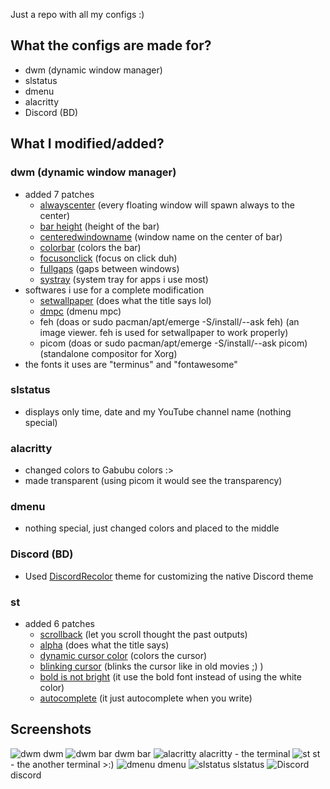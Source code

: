 Just a repo with all my configs :) 

## What the configs are made for?
+ dwm (dynamic window manager)
+ slstatus
+ dmenu
+ alacritty
+ Discord (BD)

## What I modified/added?
### dwm (dynamic window manager)
+ added 7 patches
  - [alwayscenter](https://dwm.suckless.org/patches/alwayscenter/) (every floating window will spawn always to the center)
  - [bar height](https://dwm.suckless.org/patches/bar_height/) (height of the bar)
  - [centeredwindowname](https://dwm.suckless.org/patches/centeredwindowname/) (window name on the center of bar)
  - [colorbar](https://dwm.suckless.org/patches/colorbar/) (colors the bar)
  - [focusonclick](https://dwm.suckless.org/patches/focusonclick/) (focus on click duh)
  - [fullgaps](https://dwm.suckless.org/patches/fullgaps/) (gaps between windows)
  - [systray](https://dwm.suckless.org/patches/systray/) (system tray for apps i use most)
+ softwares i use for a complete modification
  - [setwallpaper](https://github.com/speediegamer/setwallpaper) (does what the title says lol)
  - [dmpc](https://github.com/jornmann/dmpc/) (dmenu mpc)
  - feh (doas or sudo pacman/apt/emerge -S/install/--ask feh) (an image viewer. feh is used for setwallpaper to work properly)
  - picom (doas or sudo pacman/apt/emerge -S/install/--ask picom) (standalone compositor for Xorg)
+ the fonts it uses are "terminus" and "fontawesome"

### slstatus
+ displays only time, date and my YouTube channel name (nothing special)

### alacritty
+ changed colors to Gabubu colors :>
+ made transparent (using picom it would see the transparency)

### dmenu
+ nothing special, just changed colors and placed to the middle

### Discord (BD)
+ Used [DiscordRecolor](https://betterdiscord.app/theme/DiscordRecolor) theme for customizing the native Discord theme

### st
+ added 6 patches
  - [scrollback](https://st.suckless.org/patches/scrollback/) (let you scroll thought the past outputs)
  - [alpha](https://st.suckless.org/patches/alpha/) (does what the title says)
  - [dynamic cursor color](https://st.suckless.org/patches/dynamic-cursor-color/) (colors the cursor)
  - [blinking cursor](https://st.suckless.org/patches/blinking_cursor/) (blinks the cursor like in old movies ;) )
  - [bold is not bright](https://st.suckless.org/patches/bold-is-not-bright/) (it use the bold font instead of using the white color)
  - [autocomplete](https://st.suckless.org/patches/autocomplete/) (it just autocomplete when you write)

## Screenshots
![dwm](https://user-images.githubusercontent.com/88589756/160250288-25aa2684-7a44-434e-b0be-59cd9a5fbcf1.png)
dwm
![dwm bar](https://user-images.githubusercontent.com/88589756/160917399-b790bf22-b648-4d5f-8c26-a3cd8c9e9c07.png)
dwm bar
![alacritty](https://user-images.githubusercontent.com/88589756/160250311-a6f1f711-9e1a-474f-b335-dfe8fd3b16a4.png)
alacritty - the terminal
![st](https://user-images.githubusercontent.com/88589756/161034238-fe636170-919f-4110-9254-f7c5bb9dade8.png)
st - the another terminal >:)
![dmenu](https://user-images.githubusercontent.com/88589756/160250334-797ec0a9-a8a3-496e-9a9f-8cc98f91ce59.png)
dmenu
![slstatus](https://user-images.githubusercontent.com/88589756/160250357-03f345c5-b172-4b5c-b442-114e4ed4f1a1.png)
slstatus
![Discord](https://user-images.githubusercontent.com/88589756/160545895-a5977c52-ee0f-4588-a8c6-c5306e48dc72.png)
discord

